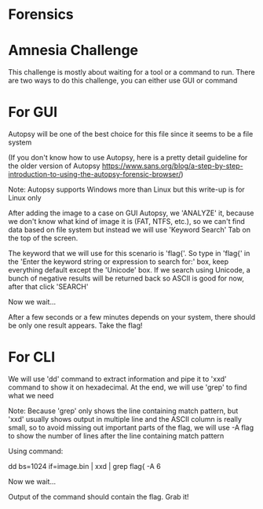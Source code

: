 # Forensics
# Amnesia Challenge

This challenge is mostly about waiting for a tool or a command to run. There are two ways to do this challenge, you can either use GUI or command

# For GUI

Autopsy will be one of the best choice for this file since it seems to be a file system

(If you don't know how to use Autopsy, here is a pretty detail guideline for the older version of Autopsy https://www.sans.org/blog/a-step-by-step-introduction-to-using-the-autopsy-forensic-browser/)

Note: Autopsy supports Windows more than Linux but this write-up is for Linux only

After adding the image to a case on GUI Autopsy, we 'ANALYZE' it, because we don't know what kind of image it is (FAT, NTFS, etc.), so we can't find data based on file system but instead we will use
'Keyword Search' Tab on the top of the screen.

The keyword that we will use for this scenario is 'flag{'. So type in 'flag{' in the 'Enter the keyword string or expression to search for:' box, keep everything default except the 'Unicode' box. If
we search using Unicode, a bunch of negative results will be returned back so ASCII is good for now, after that click 'SEARCH'

Now we wait...

After a few seconds or a few minutes depends on your system, there should be only one result appears.
Take the flag!

# For CLI

We will use 'dd' command to extract information and pipe it to 'xxd' command to show it on hexadecimal. At the end, we will use 'grep' to find what we need

Note: Because 'grep' only shows the line containing match pattern, but 'xxd' usually shows output in multiple line and the ASCII column is really small, so to avoid missing out important parts of the flag,
we will use -A flag to show the number of lines after the line containing match pattern

Using command:

dd bs=1024 if=image.bin | xxd | grep flag{ -A 6

Now we wait...

Output of the command should contain the flag. Grab it!
